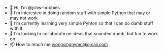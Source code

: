 - 👋 Hi, I’m @jshw-hobbies
- 👀 I’m interested in doing random stuff with simple Python that may or may not work 
- 🌱 I’m currently learning very simple Pyhton so that I can do dumb stuff with it
- 💞️ I’m looking to collaborate on ideas that sounded dumb, but fun to work on
- 📫 How to reach me wongsinghymn@gmail.com


<!---
jshw-hobbies/jshw-hobbies is a ✨ special ✨ repository because its `README.md` (this file) appears on your GitHub profile.
You can click the Preview link to take a look at your changes.
--->
